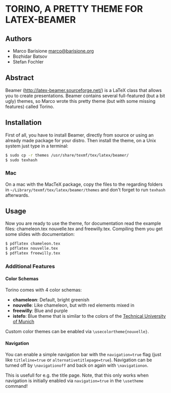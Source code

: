 TORINO, A PRETTY THEME FOR LATEX-BEAMER
=======================================

## Authors
* Marco Barisione <marco@barisione.org>
* Bozhidar Batsov
* Stefan Fochler

## Abstract
Beamer (http://latex-beamer.sourceforge.net/) is a LaTeX class that
allows you to create presentations.  Beamer contains several
full-featured (but a bit ugly) themes, so Marco wrote this pretty theme
(but with some missing features) called Torino.

## Installation
First of all, you have to install Beamer, directly from source or
using an already made package for your distro.  Then install the
theme, on a Unix system just type in a terminal:

```bash
$ sudo cp -r themes /usr/share/texmf/tex/latex/beamer/
$ sudo texhash
```

### Mac
On a mac with the MacTeX package, copy the files to the regarding folders in
`~/Library/texmf/tex/latex/beamer/themes` and don't forget to run `texhash`
afterwards.

## Usage
Now you are ready to use the theme, for documentation read the example
files: chameleon.tex nouvelle.tex and freewilly.tex.  Compiling them
you get some slides with documentation:

```bash
$ pdflatex chameleon.tex
$ pdflatex nouvelle.tex
$ pdflatex freewilly.tex
```

### Additional Features
#### Color Schemas
Torino comes with 4 color schemas:

* **chameleon**: Default, bright greenish
* **nouvelle**: Like chameleon, but with red elements mixed in
* **freewilly**: Blue and purple
* **istefo**: Blue theme that is similar to the colors of the [Technical University
of Munich](http://www.tum.de/)

Custom color themes can be enabled via `\usecolortheme{nouvelle}`.

#### Navigation
You can enable a simple navigation bar with the `navigation=true` flag (just
like `titleline=true` or `alternativetitlepage=true`). Navigation can be turned
off by `\navigationoff` and back on again with `\navigationon`.

This is usefull for e.g. the title page. Note, that this only works when
navigation is initially enabled via `navigation=true` in the `\usetheme` command!